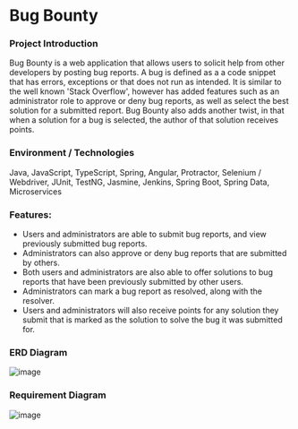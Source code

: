 # Bug Bounty
### Project Introduction
Bug Bounty is a web application that allows users to solicit help from other developers by posting bug reports. A bug is defined as a a code snippet that has errors, exceptions or that does not run as intended. It is similar to the well known 'Stack Overflow', however has added features such as an administrator role to approve or deny bug reports, as well as select the best solution for a submitted report. Bug Bounty also adds another twist, in that when a solution for a bug is selected, the author of that solution receives points.

### Environment / Technologies
Java, JavaScript, TypeScript, Spring, Angular, Protractor, Selenium / Webdriver, JUnit, TestNG, Jasmine, Jenkins, Spring Boot, Spring Data, Microservices

### Features:
* Users and administrators are able to submit bug reports, and view previously submitted bug reports.
* Administrators can also approve or deny bug reports that are submitted by others.
* Both users and administrators are also able to offer solutions to bug reports that have been previously submitted by other users.
* Administrators can mark a bug report as resolved, along with the resolver.
* Users and administrators will also receive points for any solution they submit that is marked as the solution to solve the bug it was submitted for.

### ERD Diagram

![image](https://user-images.githubusercontent.com/50306571/119531535-042da400-bd52-11eb-9843-e9e952b4db0c.png)


### Requirement Diagram
![image](https://user-images.githubusercontent.com/50306571/119524939-14db1b80-bd4c-11eb-81c4-021ea2623002.png)
